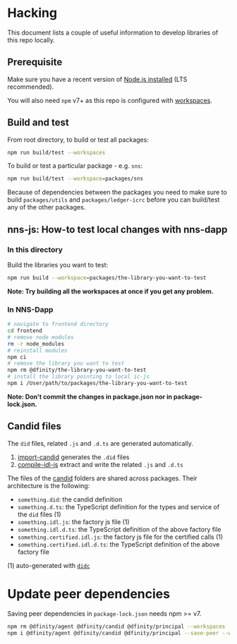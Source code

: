 # Hacking

This document lists a couple of useful information to develop libraries of this repo locally.

## Prerequisite

Make sure you have a recent version of [Node.js installed](https://nodejs.org/en/) (LTS recommended).

You will also need `npm` v7+ as this repo is configured with [workspaces](https://docs.npmjs.com/cli/v7/using-npm/workspaces).

## Build and test

From root directory, to build or test all packages:

```bash
npm run build/test --workspaces
```

To build or test a particular package - e.g. `sns`:

```bash
npm run build/test --workspace=packages/sns
```

Because of dependencies between the packages you need to make sure to build
`packages/utils` and `packages/ledger-icrc` before you can build/test any of the
other packages.

## nns-js: How-to test local changes with nns-dapp

### In this directory

Build the libraries you want to test:

```bash
npm run build --workspace=packages/the-library-you-want-to-test
```

**Note: Try building all the workspaces at once if you get any problem.**

### In NNS-Dapp

```bash
# navigate to frontend directory
cd frontend
# remove node modules
rm -r node_modules
# reinstall modules
npm ci
# remove the library you want to test
npm rm @dfinity/the-library-you-want-to-test
# install the library pointing to local ic-js
npm i /User/path/to/packages/the-library-you-want-to-test
```

**Note: Don't commit the changes in package.json nor in package-lock.json.**

## Candid files

The `did` files, related `.js` and `.d.ts` are generated automatically.

1. [import-candid](./scripts/import-candid) generates the `.did` files
2. [compile-idl-js](./scripts/compile-idl-js) extract and write the related `.js` and `.d.ts`

The files of the [candid](./candid) folders are shared across packages. Their architecture is the following:

- `something.did`: the candid definition
- `something.d.ts`: the TypeScript definition for the types and service of the `did` files (1)
- `something.idl.js`: the factory js file (1)
- `something.idl.d.ts`: the TypeScript definition of the above factory file
- `something.certified.idl.js`: the factory js file for the certified calls (1)
- `something.certified.idl.d.ts`: the TypeScript definition of the above factory file

(1) auto-generated with [`didc`](https://github.com/dfinity/candid)

# Update peer dependencies

Saving peer dependencies in `package-lock.json` needs npm >= v7.

```bash
npm rm @dfinity/agent @dfinity/candid @dfinity/principal --workspaces
npm i @dfinity/agent @dfinity/candid @dfinity/principal --save-peer --workspaces
```
